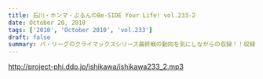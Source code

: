 ```yaml
---
title: 石川・ホンマ・ぶるんのBe-SIDE Your Life! vol.233-2
date: October 20, 2010
tags: ['2010', 'October 2010', 'vol.233']
draft: false
summary: パ・リーグのクライマックスシリーズ最終戦の動向を気にしながらの収録！！収録の合間はああだこうだいいながら野球談義！NAMAE
---
```


http://project-phi.ddo.jp/ishikawa/ishikawa233_2.mp3